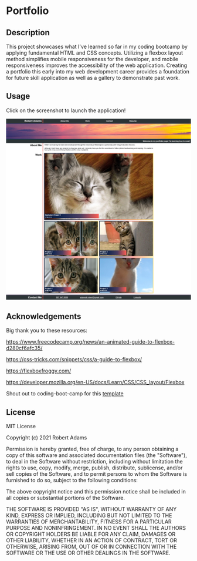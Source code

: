 # Portfolio

## Description
This project showcases what I've learned so far in my coding bootcamp by applying fundamental HTML and CSS concepts. Utilizing a flexbox layout method simplifies mobile responsiveness for the developer, and mobile responsiveness improves the accessibility of the web application. Creating a portfolio this early into my web development career provides a foundation for future skill application as well as a gallery to demonstrate past work.

## Usage

Click on the screenshot to launch the application!

[![screenshot](./assets/images/webapp-screenshot.jpg)](https://comatosino.github.io/Portfolio/)
    
## Acknowledgements

Big thank you to these resources:

https://www.freecodecamp.org/news/an-animated-guide-to-flexbox-d280cf6afc35/

https://css-tricks.com/snippets/css/a-guide-to-flexbox/

https://flexboxfroggy.com/

https://developer.mozilla.org/en-US/docs/Learn/CSS/CSS_layout/Flexbox

Shout out to coding-boot-camp for this [template](https://coding-boot-camp.github.io/full-stack/github/professional-readme-guide)

## License

MIT License

Copyright (c) 2021 Robert Adams

Permission is hereby granted, free of charge, to any person obtaining a copy
of this software and associated documentation files (the "Software"), to deal
in the Software without restriction, including without limitation the rights
to use, copy, modify, merge, publish, distribute, sublicense, and/or sell
copies of the Software, and to permit persons to whom the Software is
furnished to do so, subject to the following conditions:

The above copyright notice and this permission notice shall be included in all
copies or substantial portions of the Software.

THE SOFTWARE IS PROVIDED "AS IS", WITHOUT WARRANTY OF ANY KIND, EXPRESS OR
IMPLIED, INCLUDING BUT NOT LIMITED TO THE WARRANTIES OF MERCHANTABILITY,
FITNESS FOR A PARTICULAR PURPOSE AND NONINFRINGEMENT. IN NO EVENT SHALL THE
AUTHORS OR COPYRIGHT HOLDERS BE LIABLE FOR ANY CLAIM, DAMAGES OR OTHER
LIABILITY, WHETHER IN AN ACTION OF CONTRACT, TORT OR OTHERWISE, ARISING FROM,
OUT OF OR IN CONNECTION WITH THE SOFTWARE OR THE USE OR OTHER DEALINGS IN THE
SOFTWARE.
